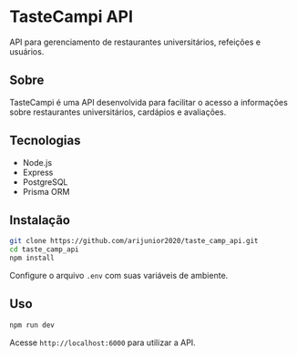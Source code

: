 # TasteCampi API

API para gerenciamento de restaurantes universitários, refeições e usuários.


## Sobre

TasteCampi é uma API desenvolvida para facilitar o acesso a informações sobre restaurantes universitários, cardápios e avaliações.

## Tecnologias

- Node.js
- Express
- PostgreSQL
- Prisma ORM

## Instalação

```bash
git clone https://github.com/arijunior2020/taste_camp_api.git
cd taste_camp_api
npm install
```

Configure o arquivo `.env` com suas variáveis de ambiente.

## Uso

```bash
npm run dev
```

Acesse `http://localhost:6000` para utilizar a API.
